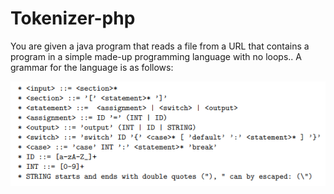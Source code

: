 # Tokenizer-php

You are given a java program that reads a file from a URL that contains
a program in a simple made-up programming language with no loops..
A grammar for the language is as follows:

![Screenshot](grammar.png)
